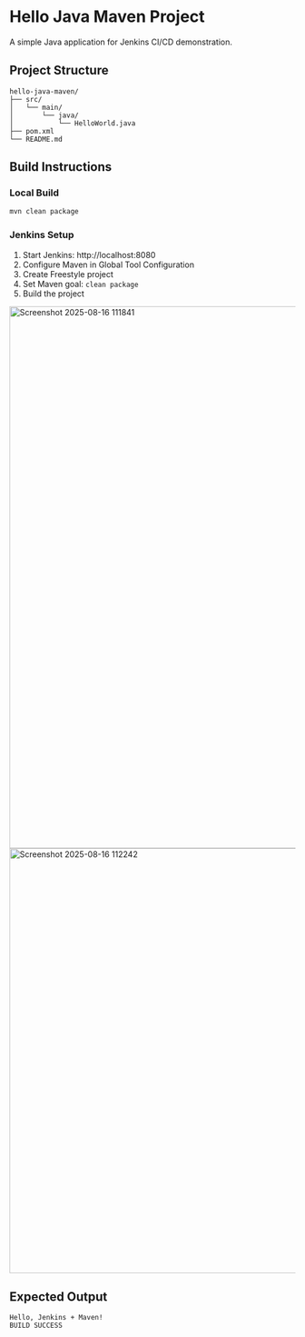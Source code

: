 # Hello Java Maven Project

A simple Java application for Jenkins CI/CD demonstration.

## Project Structure
```
hello-java-maven/
├── src/
│   └── main/
│       └── java/
│           └── HelloWorld.java
├── pom.xml
└── README.md
```

## Build Instructions

### Local Build
```bash
mvn clean package
```

### Jenkins Setup
1. Start Jenkins: http://localhost:8080
2. Configure Maven in Global Tool Configuration
3. Create Freestyle project
4. Set Maven goal: `clean package`
5. Build the project

<img width="1905" height="954" alt="Screenshot 2025-08-16 111841" src="https://github.com/user-attachments/assets/eb714cfa-00a4-49e0-8292-8c1c0935b8c2" />
<img width="1907" height="748" alt="Screenshot 2025-08-16 112242" src="https://github.com/user-attachments/assets/64539fc5-4732-4fe4-b54d-5327b59b4e66" />



## Expected Output
```
Hello, Jenkins + Maven!
BUILD SUCCESS


```

